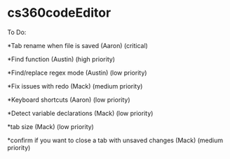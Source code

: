 # cs360codeEditor

To Do:

*Tab rename when file is saved (Aaron) (critical)

*Find function (Austin) (high priority)

*Find/replace regex mode (Austin) (low priority)

*Fix issues with redo (Mack) (medium priority)

*Keyboard shortcuts (Aaron) (low priority)

*Detect variable declarations (Mack) (low priority)

*tab size (Mack) (low priority)

*confirm if you want to close a tab with unsaved changes (Mack) (medium priority)
